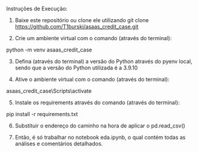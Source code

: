 Instruções de Execução:

1) Baixe este repositório ou clone ele utilizando git clone https://github.com/T1burski/asaas_credit_case.git

2) Crie um ambiente virtual com o comando (através do terminal): 

python -m venv asaas_credit_case

3) Defina (através do terminal) a versão do Python através do pyenv local, sendo que a versão do Python utilizada é a 3.9.10

4) Ative o ambiente virtual com o comando (através do terminal): 

asaas_credit_case\Scripts\activate

5) Instale os requirements através do comando (através do terminal): 

pip install -r requirements.txt

6) Substituir o endereço do caminho na hora de aplicar o pd.read_csv()

7) Então, é só trabalhar no notebook eda.ipynb, o qual contém todas as análises e comentários detalhados.
